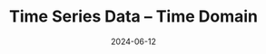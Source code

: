 ---
title: "Time Series Data – Time Domain"
index: 2
date: 2024-06-12
materials:
- topic: "Motivation"
  files:
  - type: "colab"
    url: https://colab.research.google.com/github/C4M-UofT/C4M-UofT.github.io/blob/master/lectures/fall/2_timeseries_timedomain/2a - Motivation.ipynb
- topic: "Matplotlib"
  files:
  - type: "colab"
    url: https://colab.research.google.com/github/C4M-UofT/C4M-UofT.github.io/blob/master/lectures/fall/2_timeseries_timedomain/2b - Matplotlib.ipynb
- topic: "Handling Time"
  files:
  - type: "colab"
    url: https://colab.research.google.com/github/C4M-UofT/C4M-UofT.github.io/blob/master/lectures/fall/2_timeseries_timedomain/2c - Handling Time.ipynb
- topic: "Data Sampling"
  files:
  - type: "colab"
    url: https://colab.research.google.com/github/C4M-UofT/C4M-UofT.github.io/blob/master/lectures/fall/2_timeseries_timedomain/2d - Data Sampling.ipynb
- topic: "Data Windowing"
  files:
  - type: "colab"
    url: https://colab.research.google.com/github/C4M-UofT/C4M-UofT.github.io/blob/master/lectures/fall/2_timeseries_timedomain/2e - Data Windowing.ipynb
- topic: "Time-Domain Features"
  files:
  - type: "colab"
    url: https://colab.research.google.com/github/C4M-UofT/C4M-UofT.github.io/blob/master/lectures/fall/2_timeseries_timedomain/2f - Time-Domain Features.ipynb
assignment:
  text: "HW 2"
  due_date: 2024-06-19 7:00 PM
  submission_link: https://q.utoronto.ca/courses/342394/assignments/1175769
  files:
  - type: "colab"
    url: https://colab.research.google.com/github/C4M-UofT/C4M-UofT.github.io/blob/master/homeworks/HW2.ipynb
---
